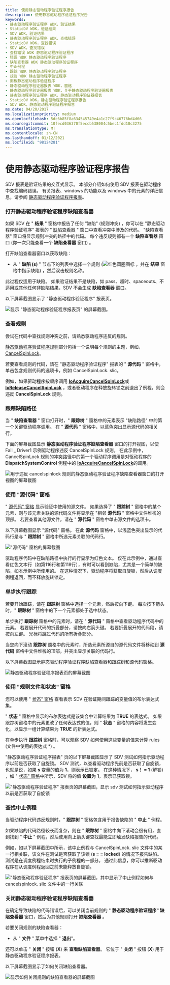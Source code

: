 ```yaml
---
title: 使用静态驱动程序验证程序报告
description: 使用静态驱动程序验证程序报告
keywords:
- 静态驱动程序验证程序 WDK，验证结果
- StaticDV WDK，验证结果
- SDV WDK，验证结果
- 静态驱动程序验证程序 WDK，查找错误
- StaticDV WDK，查找错误
- SDV WDK，查找错误
- 查找错误 WDK 静态驱动程序验证程序
- 错误 WDK 静态驱动程序验证程序
- 缺陷查看器 WDK 静态驱动程序验证程序
- 中止例程
- 跟踪 WDK 静态驱动程序验证程序
- 规则 WDK 静态驱动程序验证程序
- 面板静态驱动程序验证程序
- 静态驱动程序验证器报表 WDK，窗格
- 静态驱动程序验证器报表 WDK，关于静态驱动程序验证器报表
- 静态驱动程序验证程序 WDK，静态驱动程序验证器报表
- StaticDV WDK，静态驱动程序验证程序报告
- SDV WDK，静态驱动程序验证程序报告
ms.date: 04/20/2017
ms.localizationpriority: medium
ms.openlocfilehash: 5dc6b85f8a634545749e4a1c27f9c46776bd4d66
ms.sourcegitcommit: 10fecd036370f5eccb538004c5bec1fdd18c3275
ms.translationtype: MT
ms.contentlocale: zh-CN
ms.lasthandoff: 01/12/2021
ms.locfileid: "98124281"
---
```

# <a name="using-the-static-driver-verifier-report"></a>使用静态驱动程序验证程序报告


SDV 报表是验证结果的交互式显示。 本部分介绍如何使用 SDV 报表在驱动程序中查找编码错误。 有关报表、windows 的功能以及 windows 中的元素的详细信息，请参阅 [静态驱动程序验证程序报表](static-driver-verifier-report.md)。

### <a name="span-idopen_the_static_driver_verifier_defect_viewerspanspan-idopen_the_static_driver_verifier_defect_viewerspanopen-the-static-driver-verifier-defect-viewer"></a><span id="open_the_static_driver_verifier_defect_viewer"></span><span id="OPEN_THE_STATIC_DRIVER_VERIFIER_DEFECT_VIEWER"></span>打开静态驱动程序验证程序缺陷查看器

如果 SDV 在 " **结果** " 窗格中报告了任何 "缺陷" (规则冲突) ，你可以在 "静态驱动程序验证程序" 报表的 " [缺陷查看器](defect-viewer.md) " 窗口中查看冲突中涉及的代码。 "缺陷查看器" 窗口将显示规则冲突的路径中的代码。 每个违反规则都有一个 **缺陷查看器** 窗口 (你一次只能查看一个 **缺陷查看器** 窗口) 。

打开缺陷查看器窗口以获取缺陷：

-   从 " **缺陷 (s)** " 节点下的列表中选择一个规则 (![ 红色圆圈图标 ](images/sdv-ico-defect.png) ，并在 **结果** 窗格中指示缺陷) ，然后双击规则名称。

此过程仅适用于缺陷。 如果验证结果不是缺陷，如 pass、超时、spaceouts、不适用或其他任何非缺陷结果，SDV 不会生成 **缺陷查看器** 窗口。

以下屏幕截图显示了 "静态驱动程序验证程序" 报表页。

![显示 "静态驱动程序验证程序报表页" 的屏幕截图。](images/sdv-defectviewer.png)

### <a name="span-idreview_the_rulespanspan-idreview_the_rulespanreview-the-rule"></a><span id="review_the_rule"></span><span id="REVIEW_THE_RULE"></span>查看规则

尝试在代码中查找规则冲突之前，请熟悉驱动程序违反的规则。

[静态驱动程序验证程序规则](./static-driver-verifier-rules.md)部分包括一个说明每个规则的主题，例如， [CancelSpinLock](./wdm-cancelspinlock.md)。

若要查看规则的代码，请在 "静态驱动程序验证程序" 报表的 " **源代码** " 窗格中，单击包含规则代码的选项卡，例如 CancelSpinLock. slic。

例如，如果驱动程序按顺序调用 [**IoAcquireCancelSpinLock**](/previous-versions/windows/hardware/drivers/ff548196(v=vs.85))或 [**IoReleaseCancelSpinLock**](/previous-versions/windows/hardware/drivers/ff549550(v=vs.85)) ，或者驱动程序在释放旋转锁之前退出了例程，则会违反 **CancelSpinLock** 规则。

### <a name="span-idtrace_the_defect_pathspanspan-idtrace_the_defect_pathspantrace-the-defect-path"></a><span id="trace_the_defect_path"></span><span id="TRACE_THE_DEFECT_PATH"></span>跟踪缺陷路径

当 " **缺陷查看器** " 窗口打开时，" **跟踪树** " 窗格中的元素表示 "缺陷路径" 中的第一个关键驱动程序调用。 在 " **源代码** " 窗格中，以蓝色突出显示源代码的相关行。

下面的屏幕截图显示 **静态驱动程序验证程序缺陷查看器** 窗口的打开视图，以使 Fail [](./wdm-cancelspinlock.md) \_ Driver1 示例驱动程序违反 CancelSpinLock 规则。 在此示例中，CancelSpinLock 规则的冲突路径中的第一个驱动程序调用是对驱动程序的 **DispatchSystemControl** 例程中的 [**IoAcquireCancelSpinLock**](/previous-versions/windows/hardware/drivers/ff548196(v=vs.85))的调用。

![用于违反 cancelspinlock 规则的静态驱动程序验证程序缺陷查看器窗口的打开视图的屏幕截图](images/sdv-tracetree.png)

### <a name="span-iduse_the_source_code_panespanspan-iduse_the_source_code_panespanuse-the-source-code-pane"></a><span id="use_the_source_code_pane"></span><span id="USE_THE_SOURCE_CODE_PANE"></span>使用 "源代码" 窗格

" [源代码" 窗格](source-code-pane.md) 显示验证中使用的源文件。 如果选择了 " **跟踪树** " 窗格中的某个元素，则与该元素关联的源代码文件将显示在 "相邻 **源代码** " 窗格中文件堆栈的顶部。 若要查看其他源文件，请在 " **源代码** " 窗格中单击源文件的选项卡。

以下屏幕截图显示 "源代码" 窗格。 在此 **源代码** 窗格中，以浅蓝色突出显示的代码行是与 " **跟踪树** " 窗格中所选元素关联的代码行。

!["源代码" 窗格的屏幕截图](images/sdv-sourcecode.png)

驱动程序代码中在缺陷路径中执行的行显示为红色文本。 仅在此示例中，通过查看红色文本行（如第116行和第118行），有时可以看到缺陷，尤其是一个简单的缺陷，如本示例中所使用的。 在这种情况下，驱动程序将获取自旋锁，然后从调度例程返回，而不释放旋转锁定。

### <a name="span-idstep_through_the_tracespanspan-idstep_through_the_tracespanstep-through-the-trace"></a><span id="step_through_the_trace"></span><span id="STEP_THROUGH_THE_TRACE"></span>单步执行跟踪

若要开始跟踪，请在 **跟踪树** 窗格中选择一个元素，然后按向下键。 每次按下箭头时，" **跟踪树** " 窗格中的下一个元素都处于选中状态。

单步执行 **跟踪树** 窗格中的元素时，请在 " **源代码** " 窗格中查看驱动程序代码中的元素。 若要展开代码的折叠部分，请按向右箭头键。 若要折叠展开的代码段，请按向左键。 光标将跳过代码的所有折叠部分。

当您向下滚动 **跟踪树** 窗格中的元素时，所选元素所源自的源代码文件将移动到 **源代码** 窗格中文件堆栈的顶部，并突出显示关联的代码行。

以下屏幕截图显示静态驱动程序验证程序缺陷查看器和跟踪树和源代码窗格。

![静态驱动程序验证程序报表页的屏幕截图](images/sdv-trace1.png)

### <a name="span-iduse_the_rule_file_and_state_panespanspan-iduse_the_rule_file_and_state_panespanuse-the-rule-file-and-state-pane"></a><span id="use_the_rule_file_and_state_pane"></span><span id="USE_THE_RULE_FILE_AND_STATE_PANE"></span>使用 "规则文件和状态" 窗格

您可以使用 " [状态" 窗格](state-pane.md) 查看表示 SDV 在验证期间跟踪的变量值的布尔表达式集。

" **状态** " 窗格中显示的布尔表达式是该集合中计算结果为 **TRUE** 的表达式。 如果跟踪树窗格中的元素更改了任何表达式的值，则 " **状态** " 窗格的内容将发生变化，以显示一组计算结果为 **TRUE** 的新表达式。

在单步执行 **跟踪树** 窗格时，可以观察 SDV 如何使用这些变量的值来计算 rules (文件中使用的表达式 \*) 。

"静态驱动程序验证程序报表" 页的以下屏幕截图显示了 SDV 测试如何指示驱动程序以前是否获取了自旋锁。 SDV 测试，以查看驱动程序先前是否获取了自旋锁，也就是说，如果 **s** 变量的值为 **1**，则表示已锁定。 在这种情况下， **s！ = 1** (解锁) ，如 " [状态" 窗格](state-pane.md)中所示，SDV 将的值 **设置为** **1**，表示已获取锁。

!["静态驱动程序验证程序" 报表页的屏幕截图，显示 sdv 测试如何指示驱动程序以前是否获取了自旋锁](images/sdv-trace2.png)

### <a name="span-idfind_the_abort_routinespanspan-idfind_the_abort_routinespanfind-the-abort-routine"></a><span id="find_the_abort_routine"></span><span id="FIND_THE_ABORT_ROUTINE"></span>查找中止例程

当驱动程序代码违反规则时，" **跟踪树** " 窗格包含用于报告缺陷的 " **中止** " 例程。

如果缺陷的代码路径较长而复杂，则在 " **跟踪树** " 窗格中向下滚动会很有用，直到找到 " **中止** " 例程，然后使用向上箭头键查找最能立即触发缺陷报告的代码。

例如，如以下屏幕截图中所示，该中止例程与 CancelSpinLock. slic 文件中的某一行相关联，该文件在测试是否获取了该锁 (**s = = locked**) 的情况下报告缺陷。 测试是在调度例程结束时执行的子例程的一部分。 通过此信息，你可以推断驱动程序在从调度例程返回之前未能释放自旋锁。

!["静态驱动程序验证程序" 报表页的屏幕截图，其中显示了中止例程如何与 cancelspinlock. slic 文件中的一行关联](images/sdv-trace3.png)

### <a name="span-idclose_the_static_driver_verifier_defect_viewerspanspan-idclose_the_static_driver_verifier_defect_viewerspanclose-the-static-driver-verifier-defect-viewer"></a><span id="close_the_static_driver_verifier_defect_viewer"></span><span id="CLOSE_THE_STATIC_DRIVER_VERIFIER_DEFECT_VIEWER"></span>关闭静态驱动程序验证程序缺陷查看器

在确定导致缺陷的代码错误后，可以关闭当前规则的 " **静态驱动程序验证程序" 缺陷查看器** 窗口，然后为其他规则打开 **缺陷查看器** 。

若要关闭规则的缺陷查看器：

-   从 " **文件** " 菜单中选择 " **退出**"。

还可以单击 " **关闭** " 按钮 (**X**) 来 **查看缺陷查看器**。 它位于 " **关闭** " 按钮 (**X**) 用于静态驱动程序验证程序报表。

以下屏幕截图显示了如何关闭缺陷查看器。

![显示如何关闭规则的缺陷查看器的屏幕截图](images/sdv-defectviewerclose.png)

